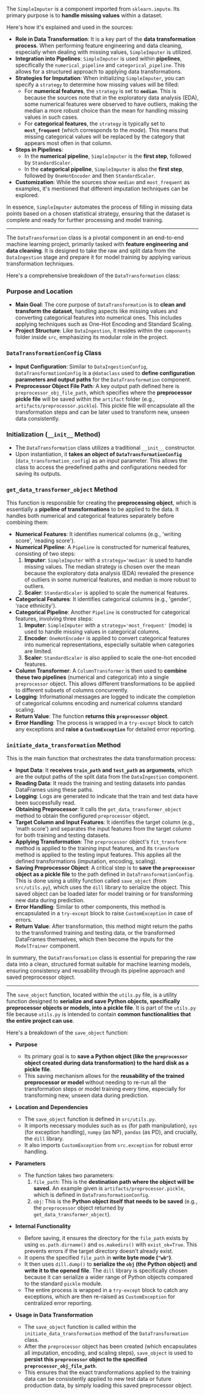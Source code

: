 The `SimpleImputer` is a component imported from `sklearn.impute`. Its primary purpose is to **handle missing values** within a dataset.

Here's how it's explained and used in the sources:

*   **Role in Data Transformation**: It is a key part of the **data transformation process**. When performing feature engineering and data cleaning, especially when dealing with missing values, `SimpleImputer` is utilized.
*   **Integration into Pipelines**: `SimpleImputer` is used within **pipelines**, specifically the `numerical_pipeline` and `categorical_pipeline`. This allows for a structured approach to applying data transformations.
*   **Strategies for Imputation**: When initializing `SimpleImputer`, you can specify a `strategy` to determine how missing values will be filled:
    *   For **numerical features**, the `strategy` is set to **`median`**. This is because the sources note that in the exploratory data analysis (EDA), some numerical features were observed to have outliers, making the median a more robust choice than the mean for handling missing values in such cases.
    *   For **categorical features**, the `strategy` is typically set to **`most_frequent`** (which corresponds to the *mode*). This means that missing categorical values will be replaced by the category that appears most often in that column.
*   **Steps in Pipelines**:
    *   In the **numerical pipeline**, `SimpleImputer` is the **first step**, followed by `StandardScaler`.
    *   In the **categorical pipeline**, `SimpleImputer` is also the **first step**, followed by `OneHotEncoder` and then `StandardScaler`.
*   **Customization**: While the sources show `median` and `most_frequent` as examples, it's mentioned that different imputation techniques can be explored.

In essence, `SimpleImputer` automates the process of filling in missing data points based on a chosen statistical strategy, ensuring that the dataset is complete and ready for further processing and model training.



___
The `DataTransformation` class is a pivotal component in an end-to-end machine learning project, primarily tasked with **feature engineering and data cleaning**. It is designed to take the raw and split data from the `DataIngestion` stage and prepare it for model training by applying various transformation techniques.

Here's a comprehensive breakdown of the `DataTransformation` class:

### Purpose and Location
*   **Main Goal**: The core purpose of `DataTransformation` is to **clean and transform the dataset**, handling aspects like missing values and converting categorical features into numerical ones. This includes applying techniques such as One-Hot Encoding and Standard Scaling.
*   **Project Structure**: Like `DataIngestion`, it resides within the `components` folder inside `src`, emphasizing its modular role in the project.

### `DataTransformationConfig` Class
*   **Input Configuration**: Similar to `DataIngestionConfig`, `DataTransformationConfig` is a `@dataclass` used to **define configuration parameters and output paths** for the `DataTransformation` component.
*   **Preprocessor Object File Path**: A key output path defined here is `preprocessor_obj_file_path`, which specifies where the **preprocessor pickle file** will be saved within the `artifact` folder (e.g., `artifacts/preprocessor.pickle`). This pickle file will encapsulate all the transformation steps and can be later used to transform new, unseen data consistently.

### Initialization (`__init__` Method)
*   The `DataTransformation` class utilizes a traditional `__init__` constructor.
*   Upon instantiation, it **takes an object of `DataTransformationConfig`** (`data_transformation_config`) as an input parameter. This allows the class to access the predefined paths and configurations needed for saving its outputs.

### `get_data_transformer_object` Method
This function is responsible for creating the **preprocessing object**, which is essentially a **pipeline of transformations** to be applied to the data. It handles both numerical and categorical features separately before combining them:

*   **Numerical Features**: It identifies numerical columns (e.g., 'writing score', 'reading score').
*   **Numerical Pipeline**: A `Pipeline` is constructed for numerical features, consisting of two steps:
    1.  **Imputer**: `SimpleImputer` with a `strategy='median'` is used to handle missing values. The median strategy is chosen over the mean because the exploratory data analysis (EDA) revealed the presence of outliers in some numerical features, and median is more robust to outliers.
    2.  **Scaler**: `StandardScaler` is applied to scale the numerical features.
*   **Categorical Features**: It identifies categorical columns (e.g., 'gender', 'race ethnicity').
*   **Categorical Pipeline**: Another `Pipeline` is constructed for categorical features, involving three steps:
    1.  **Imputer**: `SimpleImputer` with a `strategy='most_frequent'` (mode) is used to handle missing values in categorical columns.
    2.  **Encoder**: `OneHotEncoder` is applied to convert categorical features into numerical representations, especially suitable when categories are limited.
    3.  **Scaler**: `StandardScaler` is also applied to scale the one-hot encoded features.
*   **Column Transformer**: A `ColumnTransformer` is then used to **combine these two pipelines** (numerical and categorical) into a single `preprocessor` object. This allows different transformations to be applied to different subsets of columns concurrently.
*   **Logging**: Informational messages are logged to indicate the completion of categorical columns encoding and numerical columns standard scaling.
*   **Return Value**: The function **returns this `preprocessor` object**.
*   **Error Handling**: The process is wrapped in a `try-except` block to catch any exceptions and **raise a `CustomException`** for detailed error reporting.

### `initiate_data_transformation` Method
This is the main function that orchestrates the data transformation process:

*   **Input Data**: It **receives `train_path` and `test_path` as arguments**, which are the output paths of the split data from the `DataIngestion` component.
*   **Reading Data**: It reads the training and testing datasets into pandas DataFrames using these paths.
*   **Logging**: Logs are generated to indicate that the train and test data have been successfully read.
*   **Obtaining Preprocessor**: It calls the `get_data_transformer_object` method to obtain the configured `preprocessor` object.
*   **Target Column and Input Features**: It identifies the target column (e.g., 'math score') and separates the input features from the target column for both training and testing datasets.
*   **Applying Transformation**: The `preprocessor` object's `fit_transform` method is applied to the training input features, and its `transform` method is applied to the testing input features. This applies all the defined transformations (imputation, encoding, scaling).
*   **Saving Preprocessor Object**: A critical step is to **save the `preprocessor` object as a pickle file** to the path defined in `DataTransformationConfig`. This is done using a utility function called `save_object` (from `src/utils.py`), which uses the `dill` library to serialize the object. This saved object can be loaded later for model training or for transforming new data during prediction.
*   **Error Handling**: Similar to other components, this method is encapsulated in a `try-except` block to raise `CustomException` in case of errors.
*   **Return Value**: After transformation, this method might return the paths to the transformed training and testing data, or the transformed DataFrames themselves, which then become the inputs for the `ModelTrainer` component.

In summary, the `DataTransformation` class is essential for preparing the raw data into a clean, structured format suitable for machine learning models, ensuring consistency and reusability through its pipeline approach and saved preprocessor object.


_________
The `save_object` function, located within the `utils.py` file, is a utility function designed to **serialize and save Python objects, specifically preprocessor objects or models, into a pickle file**. It is part of the `utils.py` file because `utils.py` is intended to contain **common functionalities that the entire project can use**.

Here's a breakdown of the `save_object` function:

*   **Purpose**
    *   Its primary goal is to **save a Python object (like the `preprocessor` object created during data transformation) to the hard disk as a pickle file**.
    *   This saving mechanism allows for the **reusability of the trained preprocessor or model** without needing to re-run all the transformation steps or model training every time, especially for transforming new, unseen data during prediction.

*   **Location and Dependencies**
    *   The `save_object` function is defined in `src/utils.py`.
    *   It imports necessary modules such as `os` (for path manipulation), `sys` (for exception handling), `numpy` (as NP), `pandas` (as PD), and crucially, the `dill` library.
    *   It also imports `CustomException` from `src.exception` for robust error handling.

*   **Parameters**
    *   The function takes two parameters:
        1.  `file_path`: This is the **destination path where the object will be saved**. An example given is `artifacts/preprocessor.pickle`, which is defined in `DataTransformationConfig`.
        2.  `obj`: This is the **Python object itself that needs to be saved** (e.g., the `preprocessor` object returned by `get_data_transformer_object`).

*   **Internal Functionality**
    *   Before saving, it ensures the directory for the `file_path` exists by using `os.path.dirname()` and `os.makedirs()` with `exist_ok=True`. This prevents errors if the target directory doesn't already exist.
    *   It opens the specified `file_path` in **write byte mode (`"wb"`)**.
    *   It then uses `dill.dump()` to **serialize the `obj` (the Python object) and write it to the opened file**. The `dill` library is specifically chosen because it can serialize a wider range of Python objects compared to the standard `pickle` module.
    *   The entire process is wrapped in a `try-except` block to catch any exceptions, which are then re-raised as `CustomException` for centralized error reporting.

*   **Usage in Data Transformation**
    *   The `save_object` function is called within the `initiate_data_transformation` method of the `DataTransformation` class.
    *   After the `preprocessor` object has been created (which encapsulates all imputation, encoding, and scaling steps), `save_object` is used to **persist this `preprocessor` object to the specified `preprocessor_obj_file_path`**.
    *   This ensures that the exact transformations applied to the training data can be consistently applied to new test data or future production data, by simply loading this saved preprocessor object.


    
